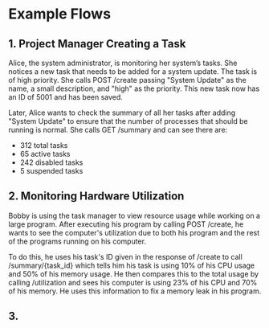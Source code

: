 # Example Flows
## 1. Project Manager Creating a Task
Alice, the system administrator, is monitoring her system’s tasks. She notices a new task that needs to be added for a system update. The task is of high priority. She calls POST /create passing "System Update" as the name, a small description, and "high" as the priority. This new task now has an ID of 5001 and has been saved. 

Later, Alice wants to check the summary of all her tasks after adding "System Update" to ensure that the number of processes that should be running is normal. She calls GET /summary and can see there are:
- 312 total tasks
- 65 active tasks
- 242 disabled tasks
- 5 suspended tasks
  
## 2. Monitoring Hardware Utilization
Bobby is using the task manager to view resource usage while working on a large program. After executing his program by calling POST /create, he wants to see the computer's utilization due to both his program and the rest of the programs running on his computer. 

To do this, he uses his task's ID given in the response of /create to call /summary/{task_id} which tells him his task is using 10% of his CPU usage and 50% of his memory usage. He then compares this to the total usage by calling /utilization and sees his computer is using 23% of his CPU and 70% of his memory. He uses this information to fix a memory leak in his program.

## 3.
